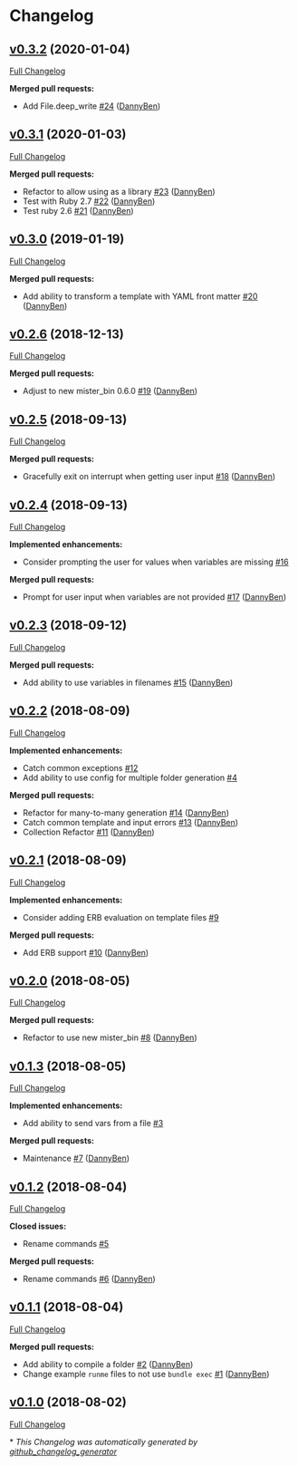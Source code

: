 # Changelog

## [v0.3.2](https://github.com/DannyBen/kojo/tree/v0.3.2) (2020-01-04)

[Full Changelog](https://github.com/DannyBen/kojo/compare/v0.3.1...v0.3.2)

**Merged pull requests:**

- Add File.deep\_write [\#24](https://github.com/DannyBen/kojo/pull/24) ([DannyBen](https://github.com/DannyBen))

## [v0.3.1](https://github.com/DannyBen/kojo/tree/v0.3.1) (2020-01-03)

[Full Changelog](https://github.com/DannyBen/kojo/compare/v0.3.0...v0.3.1)

**Merged pull requests:**

- Refactor to allow using as a library [\#23](https://github.com/DannyBen/kojo/pull/23) ([DannyBen](https://github.com/DannyBen))
- Test with Ruby 2.7 [\#22](https://github.com/DannyBen/kojo/pull/22) ([DannyBen](https://github.com/DannyBen))
- Test ruby 2.6 [\#21](https://github.com/DannyBen/kojo/pull/21) ([DannyBen](https://github.com/DannyBen))

## [v0.3.0](https://github.com/DannyBen/kojo/tree/v0.3.0) (2019-01-19)

[Full Changelog](https://github.com/DannyBen/kojo/compare/v0.2.6...v0.3.0)

**Merged pull requests:**

- Add ability to transform a template with YAML front matter [\#20](https://github.com/DannyBen/kojo/pull/20) ([DannyBen](https://github.com/DannyBen))

## [v0.2.6](https://github.com/DannyBen/kojo/tree/v0.2.6) (2018-12-13)

[Full Changelog](https://github.com/DannyBen/kojo/compare/v0.2.5...v0.2.6)

**Merged pull requests:**

- Adjust to new mister\_bin 0.6.0 [\#19](https://github.com/DannyBen/kojo/pull/19) ([DannyBen](https://github.com/DannyBen))

## [v0.2.5](https://github.com/DannyBen/kojo/tree/v0.2.5) (2018-09-13)

[Full Changelog](https://github.com/DannyBen/kojo/compare/v0.2.4...v0.2.5)

**Merged pull requests:**

- Gracefully exit on interrupt when getting user input [\#18](https://github.com/DannyBen/kojo/pull/18) ([DannyBen](https://github.com/DannyBen))

## [v0.2.4](https://github.com/DannyBen/kojo/tree/v0.2.4) (2018-09-13)

[Full Changelog](https://github.com/DannyBen/kojo/compare/v0.2.3...v0.2.4)

**Implemented enhancements:**

- Consider prompting the user for values when variables are missing [\#16](https://github.com/DannyBen/kojo/issues/16)

**Merged pull requests:**

- Prompt for user input when variables are not provided [\#17](https://github.com/DannyBen/kojo/pull/17) ([DannyBen](https://github.com/DannyBen))

## [v0.2.3](https://github.com/DannyBen/kojo/tree/v0.2.3) (2018-09-12)

[Full Changelog](https://github.com/DannyBen/kojo/compare/v0.2.2...v0.2.3)

**Merged pull requests:**

- Add ability to use variables in filenames [\#15](https://github.com/DannyBen/kojo/pull/15) ([DannyBen](https://github.com/DannyBen))

## [v0.2.2](https://github.com/DannyBen/kojo/tree/v0.2.2) (2018-08-09)

[Full Changelog](https://github.com/DannyBen/kojo/compare/v0.2.1...v0.2.2)

**Implemented enhancements:**

- Catch common exceptions [\#12](https://github.com/DannyBen/kojo/issues/12)
- Add ability to use config for multiple folder generation [\#4](https://github.com/DannyBen/kojo/issues/4)

**Merged pull requests:**

- Refactor for many-to-many generation [\#14](https://github.com/DannyBen/kojo/pull/14) ([DannyBen](https://github.com/DannyBen))
- Catch common template and input errors [\#13](https://github.com/DannyBen/kojo/pull/13) ([DannyBen](https://github.com/DannyBen))
- Collection Refactor [\#11](https://github.com/DannyBen/kojo/pull/11) ([DannyBen](https://github.com/DannyBen))

## [v0.2.1](https://github.com/DannyBen/kojo/tree/v0.2.1) (2018-08-09)

[Full Changelog](https://github.com/DannyBen/kojo/compare/v0.2.0...v0.2.1)

**Implemented enhancements:**

- Consider adding ERB evaluation on template files [\#9](https://github.com/DannyBen/kojo/issues/9)

**Merged pull requests:**

- Add ERB support [\#10](https://github.com/DannyBen/kojo/pull/10) ([DannyBen](https://github.com/DannyBen))

## [v0.2.0](https://github.com/DannyBen/kojo/tree/v0.2.0) (2018-08-05)

[Full Changelog](https://github.com/DannyBen/kojo/compare/v0.1.3...v0.2.0)

**Merged pull requests:**

- Refactor to use new mister\_bin [\#8](https://github.com/DannyBen/kojo/pull/8) ([DannyBen](https://github.com/DannyBen))

## [v0.1.3](https://github.com/DannyBen/kojo/tree/v0.1.3) (2018-08-05)

[Full Changelog](https://github.com/DannyBen/kojo/compare/v0.1.2...v0.1.3)

**Implemented enhancements:**

- Add ability to send vars from a file [\#3](https://github.com/DannyBen/kojo/issues/3)

**Merged pull requests:**

- Maintenance [\#7](https://github.com/DannyBen/kojo/pull/7) ([DannyBen](https://github.com/DannyBen))

## [v0.1.2](https://github.com/DannyBen/kojo/tree/v0.1.2) (2018-08-04)

[Full Changelog](https://github.com/DannyBen/kojo/compare/v0.1.1...v0.1.2)

**Closed issues:**

- Rename commands [\#5](https://github.com/DannyBen/kojo/issues/5)

**Merged pull requests:**

- Rename commands [\#6](https://github.com/DannyBen/kojo/pull/6) ([DannyBen](https://github.com/DannyBen))

## [v0.1.1](https://github.com/DannyBen/kojo/tree/v0.1.1) (2018-08-04)

[Full Changelog](https://github.com/DannyBen/kojo/compare/v0.1.0...v0.1.1)

**Merged pull requests:**

- Add ability to compile a folder [\#2](https://github.com/DannyBen/kojo/pull/2) ([DannyBen](https://github.com/DannyBen))
- Change example `runme` files to not use `bundle exec` [\#1](https://github.com/DannyBen/kojo/pull/1) ([DannyBen](https://github.com/DannyBen))

## [v0.1.0](https://github.com/DannyBen/kojo/tree/v0.1.0) (2018-08-02)

[Full Changelog](https://github.com/DannyBen/kojo/compare/bb252b9cbe49ef4637840f5d8ceff6fc36fbf783...v0.1.0)



\* *This Changelog was automatically generated by [github_changelog_generator](https://github.com/github-changelog-generator/github-changelog-generator)*
